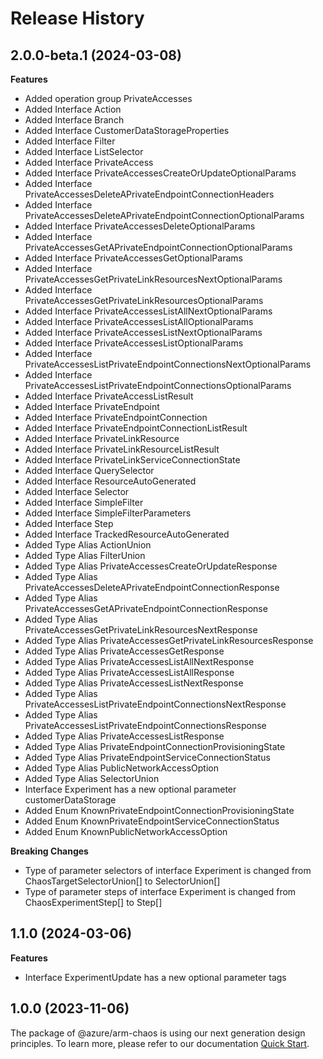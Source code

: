 # Release History
    
## 2.0.0-beta.1 (2024-03-08)
    
**Features**

  - Added operation group PrivateAccesses
  - Added Interface Action
  - Added Interface Branch
  - Added Interface CustomerDataStorageProperties
  - Added Interface Filter
  - Added Interface ListSelector
  - Added Interface PrivateAccess
  - Added Interface PrivateAccessesCreateOrUpdateOptionalParams
  - Added Interface PrivateAccessesDeleteAPrivateEndpointConnectionHeaders
  - Added Interface PrivateAccessesDeleteAPrivateEndpointConnectionOptionalParams
  - Added Interface PrivateAccessesDeleteOptionalParams
  - Added Interface PrivateAccessesGetAPrivateEndpointConnectionOptionalParams
  - Added Interface PrivateAccessesGetOptionalParams
  - Added Interface PrivateAccessesGetPrivateLinkResourcesNextOptionalParams
  - Added Interface PrivateAccessesGetPrivateLinkResourcesOptionalParams
  - Added Interface PrivateAccessesListAllNextOptionalParams
  - Added Interface PrivateAccessesListAllOptionalParams
  - Added Interface PrivateAccessesListNextOptionalParams
  - Added Interface PrivateAccessesListOptionalParams
  - Added Interface PrivateAccessesListPrivateEndpointConnectionsNextOptionalParams
  - Added Interface PrivateAccessesListPrivateEndpointConnectionsOptionalParams
  - Added Interface PrivateAccessListResult
  - Added Interface PrivateEndpoint
  - Added Interface PrivateEndpointConnection
  - Added Interface PrivateEndpointConnectionListResult
  - Added Interface PrivateLinkResource
  - Added Interface PrivateLinkResourceListResult
  - Added Interface PrivateLinkServiceConnectionState
  - Added Interface QuerySelector
  - Added Interface ResourceAutoGenerated
  - Added Interface Selector
  - Added Interface SimpleFilter
  - Added Interface SimpleFilterParameters
  - Added Interface Step
  - Added Interface TrackedResourceAutoGenerated
  - Added Type Alias ActionUnion
  - Added Type Alias FilterUnion
  - Added Type Alias PrivateAccessesCreateOrUpdateResponse
  - Added Type Alias PrivateAccessesDeleteAPrivateEndpointConnectionResponse
  - Added Type Alias PrivateAccessesGetAPrivateEndpointConnectionResponse
  - Added Type Alias PrivateAccessesGetPrivateLinkResourcesNextResponse
  - Added Type Alias PrivateAccessesGetPrivateLinkResourcesResponse
  - Added Type Alias PrivateAccessesGetResponse
  - Added Type Alias PrivateAccessesListAllNextResponse
  - Added Type Alias PrivateAccessesListAllResponse
  - Added Type Alias PrivateAccessesListNextResponse
  - Added Type Alias PrivateAccessesListPrivateEndpointConnectionsNextResponse
  - Added Type Alias PrivateAccessesListPrivateEndpointConnectionsResponse
  - Added Type Alias PrivateAccessesListResponse
  - Added Type Alias PrivateEndpointConnectionProvisioningState
  - Added Type Alias PrivateEndpointServiceConnectionStatus
  - Added Type Alias PublicNetworkAccessOption
  - Added Type Alias SelectorUnion
  - Interface Experiment has a new optional parameter customerDataStorage
  - Added Enum KnownPrivateEndpointConnectionProvisioningState
  - Added Enum KnownPrivateEndpointServiceConnectionStatus
  - Added Enum KnownPublicNetworkAccessOption

**Breaking Changes**

  - Type of parameter selectors of interface Experiment is changed from ChaosTargetSelectorUnion[] to SelectorUnion[]
  - Type of parameter steps of interface Experiment is changed from ChaosExperimentStep[] to Step[]
    
    
## 1.1.0 (2024-03-06)
    
**Features**

  - Interface ExperimentUpdate has a new optional parameter tags
    
    
## 1.0.0 (2023-11-06)

The package of @azure/arm-chaos is using our next generation design principles. To learn more, please refer to our documentation [Quick Start](https://aka.ms/azsdk/js/mgmt/quickstart).
